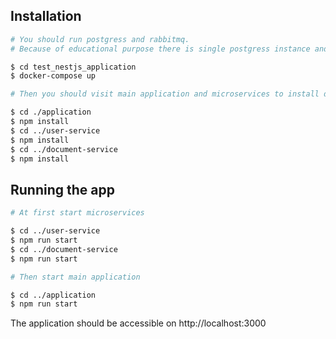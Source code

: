 ## Installation

```bash
# You should run postgress and rabbitmq.
# Because of educational purpose there is single postgress instance and database being shared between microservices.

$ cd test_nestjs_application
$ docker-compose up

# Then you should visit main application and microservices to install dependencies.

$ cd ./application
$ npm install
$ cd ../user-service
$ npm install
$ cd ../document-service
$ npm install
```

## Running the app

```bash
# At first start microservices

$ cd ../user-service
$ npm run start
$ cd ../document-service
$ npm run start

# Then start main application

$ cd ../application
$ npm run start
```

The application should be accessible on http://localhost:3000
